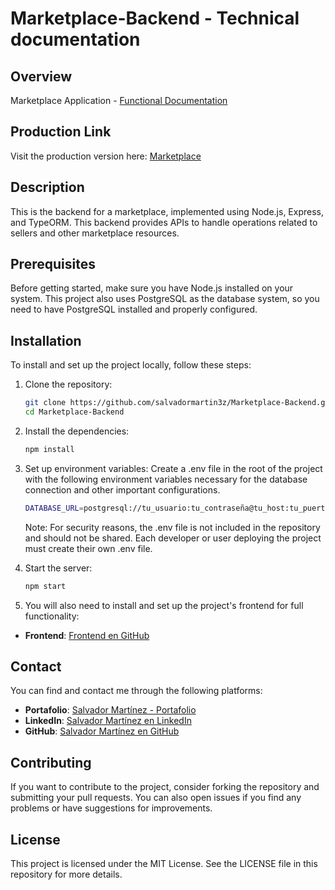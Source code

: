 # Marketplace-Backend - Technical documentation

## Overview
Marketplace Application - [Functional Documentation](https://github.com/salvadormartin3z/Marketplace/blob/main/README.md)

## Production Link
Visit the production version here: [Marketplace](https://marketplace-salvadormartinez.netlify.app/)

## Description
This is the backend for a marketplace, implemented using Node.js, Express, and TypeORM. This backend provides APIs to handle operations related to sellers and other marketplace resources.

## Prerequisites
Before getting started, make sure you have Node.js installed on your system. This project also uses PostgreSQL as the database system, so you need to have PostgreSQL installed and properly configured.

## Installation
To install and set up the project locally, follow these steps:

1. Clone the repository:
   ```bash
   git clone https://github.com/salvadormartin3z/Marketplace-Backend.git
   cd Marketplace-Backend

2. Install the dependencies:
    ```bash
    npm install
    ```

3. Set up environment variables:
   Create a .env file in the root of the project with the following environment variables necessary for the database connection and other important configurations.

    ```bash
    DATABASE_URL=postgresql://tu_usuario:tu_contraseña@tu_host:tu_puerto/tu_base_de_datos?ssl=true
    ```

   Note: For security reasons, the .env file is not included in the repository and should not be shared. Each developer or user deploying the project must create their own .env file.

4. Start the server:
    ```bash
    npm start
    ```

5. You will also need to install and set up the project's frontend for full functionality:
- **Frontend**: [Frontend en GitHub](https://github.com/salvadormartin3z/Marketplace-Frontend)

## Contact

You can find and contact me through the following platforms:

- **Portafolio**: [Salvador Martínez - Portafolio](https://salvadormartin3z.netlify.app/)
- **LinkedIn**: [Salvador Martínez en LinkedIn](https://www.linkedin.com/in/salvadormtz/)
- **GitHub**: [Salvador Martínez en GitHub](https://github.com/salvadormartin3z)

## Contributing
If you want to contribute to the project, consider forking the repository and submitting your pull requests. You can also open issues if you find any problems or have suggestions for improvements.

## License
This project is licensed under the MIT License. See the LICENSE file in this repository for more details.
